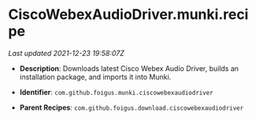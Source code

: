 # CiscoWebexAudioDriver.munki.recipe

_Last updated 2021-12-23 19:58:07Z_

- **Description**: Downloads latest Cisco Webex Audio Driver, builds an installation package, and imports it into Munki.

- **Identifier**: `com.github.foigus.munki.ciscowebexaudiodriver`

- **Parent Recipes**: `com.github.foigus.download.ciscowebexaudiodriver`